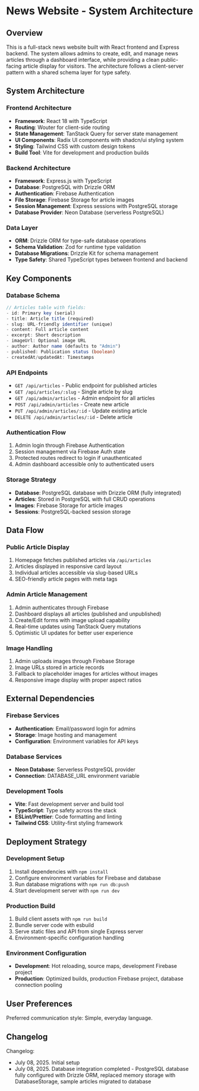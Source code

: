 # News Website - System Architecture

## Overview

This is a full-stack news website built with React frontend and Express backend. The system allows admins to create, edit, and manage news articles through a dashboard interface, while providing a clean public-facing article display for visitors. The architecture follows a client-server pattern with a shared schema layer for type safety.

## System Architecture

### Frontend Architecture
- **Framework**: React 18 with TypeScript
- **Routing**: Wouter for client-side routing
- **State Management**: TanStack Query for server state management
- **UI Components**: Radix UI components with shadcn/ui styling system
- **Styling**: Tailwind CSS with custom design tokens
- **Build Tool**: Vite for development and production builds

### Backend Architecture
- **Framework**: Express.js with TypeScript
- **Database**: PostgreSQL with Drizzle ORM
- **Authentication**: Firebase Authentication
- **File Storage**: Firebase Storage for article images
- **Session Management**: Express sessions with PostgreSQL storage
- **Database Provider**: Neon Database (serverless PostgreSQL)

### Data Layer
- **ORM**: Drizzle ORM for type-safe database operations
- **Schema Validation**: Zod for runtime type validation
- **Database Migrations**: Drizzle Kit for schema management
- **Type Safety**: Shared TypeScript types between frontend and backend

## Key Components

### Database Schema
```typescript
// Articles table with fields:
- id: Primary key (serial)
- title: Article title (required)
- slug: URL-friendly identifier (unique)
- content: Full article content
- excerpt: Short description
- imageUrl: Optional image URL
- author: Author name (defaults to "Admin")
- published: Publication status (boolean)
- createdAt/updatedAt: Timestamps
```

### API Endpoints
- `GET /api/articles` - Public endpoint for published articles
- `GET /api/articles/:slug` - Single article by slug
- `GET /api/admin/articles` - Admin endpoint for all articles
- `POST /api/admin/articles` - Create new article
- `PUT /api/admin/articles/:id` - Update existing article
- `DELETE /api/admin/articles/:id` - Delete article

### Authentication Flow
1. Admin login through Firebase Authentication
2. Session management via Firebase Auth state
3. Protected routes redirect to login if unauthenticated
4. Admin dashboard accessible only to authenticated users

### Storage Strategy
- **Database**: PostgreSQL database with Drizzle ORM (fully integrated)
- **Articles**: Stored in PostgreSQL with full CRUD operations
- **Images**: Firebase Storage for article images
- **Sessions**: PostgreSQL-backed session storage

## Data Flow

### Public Article Display
1. Homepage fetches published articles via `/api/articles`
2. Articles displayed in responsive card layout
3. Individual articles accessible via slug-based URLs
4. SEO-friendly article pages with meta tags

### Admin Article Management
1. Admin authenticates through Firebase
2. Dashboard displays all articles (published and unpublished)
3. Create/Edit forms with image upload capability
4. Real-time updates using TanStack Query mutations
5. Optimistic UI updates for better user experience

### Image Handling
1. Admin uploads images through Firebase Storage
2. Image URLs stored in article records
3. Fallback to placeholder images for articles without images
4. Responsive image display with proper aspect ratios

## External Dependencies

### Firebase Services
- **Authentication**: Email/password login for admins
- **Storage**: Image hosting and management
- **Configuration**: Environment variables for API keys

### Database Services
- **Neon Database**: Serverless PostgreSQL provider
- **Connection**: DATABASE_URL environment variable

### Development Tools
- **Vite**: Fast development server and build tool
- **TypeScript**: Type safety across the stack
- **ESLint/Prettier**: Code formatting and linting
- **Tailwind CSS**: Utility-first styling framework

## Deployment Strategy

### Development Setup
1. Install dependencies with `npm install`
2. Configure environment variables for Firebase and database
3. Run database migrations with `npm run db:push`
4. Start development server with `npm run dev`

### Production Build
1. Build client assets with `npm run build`
2. Bundle server code with esbuild
3. Serve static files and API from single Express server
4. Environment-specific configuration handling

### Environment Configuration
- **Development**: Hot reloading, source maps, development Firebase project
- **Production**: Optimized builds, production Firebase project, database connection pooling

## User Preferences

Preferred communication style: Simple, everyday language.

## Changelog

Changelog:
- July 08, 2025. Initial setup
- July 08, 2025. Database integration completed - PostgreSQL database fully configured with Drizzle ORM, replaced memory storage with DatabaseStorage, sample articles migrated to database